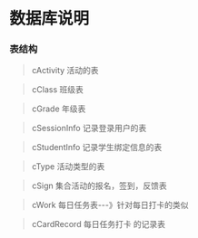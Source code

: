 # 数据库说明

### 表结构

> cActivity  活动的表

> cClass 班级表

> cGrade 年级表

> cSessionInfo 记录登录用户的表

> cStudentInfo 记录学生绑定信息的表

> cType 活动类型的表

> cSign 集合活动的报名，签到，反馈表

> cWork 每日任务表---》针对每日打卡的类似

> cCardRecord 每日任务打卡 的记录表

